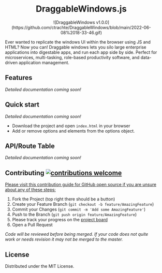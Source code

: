 <div align="center">
  <h1>DraggableWindows.js</h1>
  ![DraggableWindows v1.0.0](https://github.com/ctrachte/DraggableWindows/blob/main/2022-06-08%2018-33-46.gif)
</div>

<p align="left">
  Ever wanted to replicate the windows UI within the browser using JS and HTML? 
  Now you can! Draggable windows lets you silo large enterprise applications into digestable apps, and run each app side by side.
  Perfect for microservices, multi-tasking, role-based productivity software, and data-driven application management.
</p>

## Features

  *Detailed documentation coming soon!*

## Quick start

  *Detailed documentation coming soon!*
 - Download the project and open `index.html` in your browser
 - Add or remove options and elements from the options object. 

## API/Route Table

  *Detailed documentation coming soon!*


## Contributing [![contributions welcome](https://img.shields.io/badge/contributions-welcome-brightgreen.svg?style=flat)](https://github.com/inessadl/readme/issues)

[Please visit this contribution guide for GitHub open source if you are unsure about any of these steps:](https://gist.github.com/Chaser324/ce0505fbed06b947d962)

1. Fork the Project (top right there should be a button)
4. Create your Feature Branch (`git checkout -b feature/AmazingFeature`)
5. Commit your Changes (`git commit -m 'Add some AmazingFeature'`)
6. Push to the Branch (`git push origin feature/AmazingFeature`)
7. Please track your progress on the [project board](https://github.com/ctrachte/Datepicker.js/projects/1)
8. Open a Pull Request 

*Code will be reviewed before being merged. If your code does not quite work or needs revision it may not be merged to the master.*

<!-- LICENSE -->
## License

Distributed under the MIT License. 

